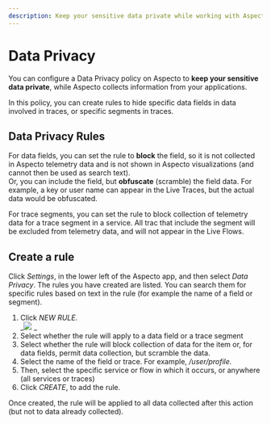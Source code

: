 ```yaml
---
description: Keep your sensitive data private while working with Aspecto
---
```


# Data Privacy

You can configure a Data Privacy policy on Aspecto to **keep your sensitive data private**, while Aspecto collects information from your applications.

In this policy, you can create rules to hide specific data fields in data involved in traces, or specific segments in traces.

## Data Privacy Rules

For data fields, you can set the rule to **block** the field, so it is not collected in Aspecto telemetry data and is not shown in Aspecto visualizations (and cannot then be used as search text). \
Or, you can include the field, but **obfuscate** (scramble) the field data. For example, a key or user name can appear in the Live Traces,  but the actual data would be obfuscated.

For trace segments, you can set the rule to block collection of telemetry data for a trace segment in a service.  All trac that include the segment will be excluded from telemetry data, and will not appear in the Live Flows.

## Create a rule

Click _Settings_, in the lower left of the Aspecto app, and then select _Data Privacy_. The rules you have created are listed. You can search them for specific rules based on text in the rule (for example the name of a field or segment).

1. Click _NEW RULE._\
   __![](../.gitbook/assets/2020-11-26-12\_10\_56-aspecto-data-privacy-new-rule.png)_  _  
2. Select whether the rule will apply to a data field or a trace segment
3. Select whether the rule will block collection of data for the item or, for data fields, permit data collection,  but scramble the data.
4. Select the name of the field or trace. For example, _/user/profile._
5. Then, select the specific service or flow in which it occurs, or anywhere (all services or traces)
6. Click _CREATE_, to add the rule.

Once created,  the rule will be applied to all data collected after this action (but not to data already collected).



 
